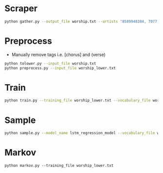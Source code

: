 # Scraper
```Bash
python gather.py --output_file worship.txt --artists "8589948384, 7077, 16817, 17018, 137438971086"
```

# Preprocess
* Manually remove tags i.e. [chorus] and (verse)
```Bash
python tolower.py --input_file worship.txt
python preprocess.py --input_file worship_lower.txt
```

# Train
```Bash
python train.py --training_file worship_lower.txt --vocabulary_file worship_lower.vocab --model_name lstm_regression_model
```

# Sample
```Bash
python sample.py --model_name lstm_regression_model --vocabulary_file worship_lower.vocab --output_file sample.txt
```

# Markov
```
python markov.py --training_file worship_lower.txt
```